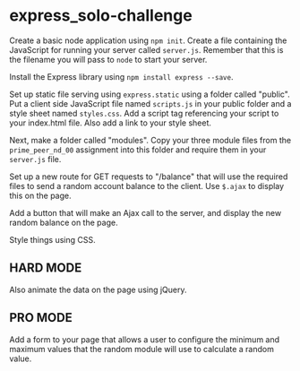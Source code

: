 # express_solo-challenge

Create a basic node application using `npm init`.
Create a file containing the JavaScript for running your server called `server.js`. Remember that this is the filename you will pass to `node` to start your server. 

Install the Express library using `npm install express --save`.

Set up static file serving using `express.static` using a folder called "public". Put a client side JavaScript file named `scripts.js` in your public folder and a style sheet named `styles.css`. Add a script tag referencing your script to your index.html file. Also add a link to your style sheet.

Next, make a folder called "modules". Copy your three module files from the `prime_peer_nd_00` assignment into this folder and require them in your `server.js` file.

Set up a new route for GET requests to "/balance" that will use the required files to send a random account balance to the client. Use `$.ajax` to display this on the page. 

Add a button that will make an Ajax call to the server, and display the new random balance on the page.

Style things using CSS.

## HARD MODE

Also animate the data on the page using jQuery.

## PRO MODE 

Add a form to your page that allows a user to configure the minimum and maximum values that the random module will use to calculate a random value. 
